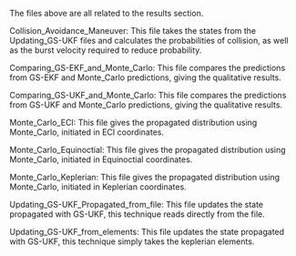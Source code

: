 The files above are all related to the results section.

Collision_Avoidance_Maneuver: This file takes the states from the Updating_GS-UKF files and calculates the probabilities of collision, as well as the burst velocity required to reduce probability.

Comparing_GS-EKF_and_Monte_Carlo: This file compares the predictions from GS-EKF and Monte_Carlo predictions, giving the qualitative results.

Comparing_GS-UKF_and_Monte_Carlo: This file compares the predictions from GS-UKF and Monte_Carlo predictions, giving the qualitative results.

Monte_Carlo_ECI: This file gives the propagated distribution using Monte_Carlo, initiated in ECI coordinates.

Monte_Carlo_Equinoctial: This file gives the propagated distribution using Monte_Carlo, initiated in Equinoctial coordinates.

Monte_Carlo_Keplerian: This file gives the propagated distribution using Monte_Carlo, initiated in Keplerian coordinates.

Updating_GS-UKF_Propagated_from_file: This file updates the state propagated with GS-UKF, this technique reads directly from the file.

Updating_GS-UKF_from_elements: This file updates the state propagated with GS-UKF, this technique simply takes the keplerian elements.

